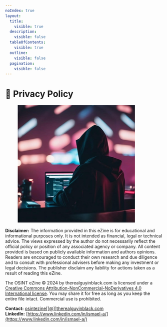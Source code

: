 ```yaml
---
noIndex: true
layout:
  title:
    visible: true
  description:
    visible: false
  tableOfContents:
    visible: true
  outline:
    visible: false
  pagination:
    visible: false
---
```


# 🔏 Privacy Policy

<figure><img src=".gitbook/assets/1710222600803.jpeg" alt="" width="375"><figcaption></figcaption></figure>

**Disclaimer:** The information provided in this eZine is for educational and informational purposes only. It is not intended as financial, legal or technical advice. The views expressed by the author do not necessarily reflect the official policy or position of any associated agency or company. All content provided is based on publicly available information and authors opinions. Readers are encouraged to conduct their own research and due diligence and to consult with professional advisers before making any investment or legal decisions. The publisher disclaim any liability for actions taken as a result of reading this eZine.

The OSINT eZine © 2024 by therealguyinblack.com is licensed under a [Creative Commons Attribution-NonCommercial-NoDerivatives 4.0 International license](https://creativecommons.org/licenses/by-nc-nd/4.0/deed.en). You may share it for free as long as you keep the entire file intact. Commercial use is prohibited.

**Contact:** [osintezine\[\[@\]\]therealguyinblack.com](mailto:osintezine@therealguyinblack.com)\
**LinkedIn:** [https://www.linkedin.com/in/ismael-a/](https://www.linkedin.com/in/ismael-a/)



